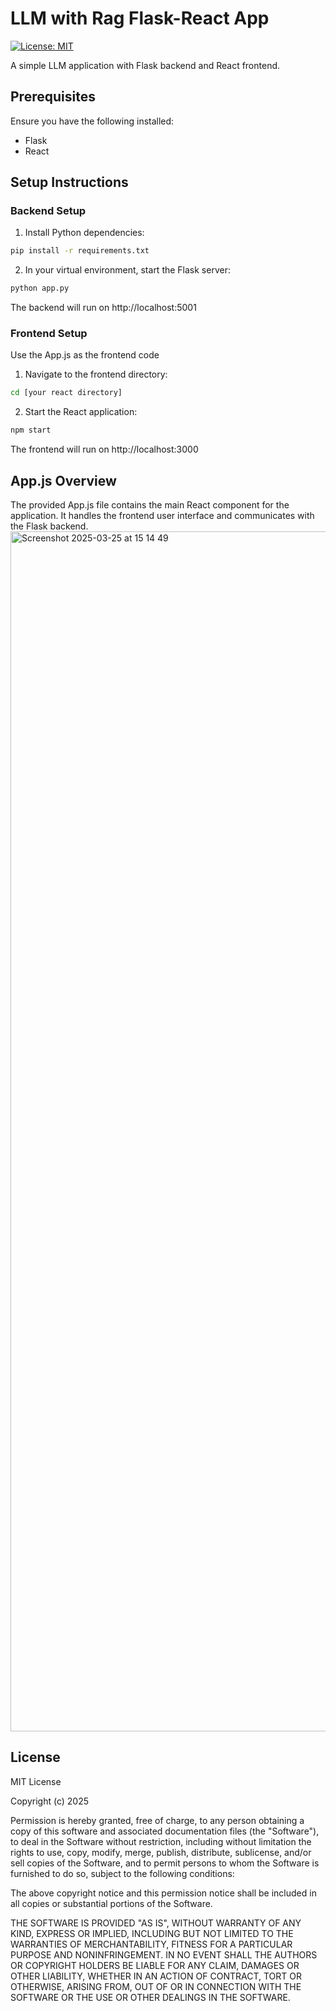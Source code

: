 # LLM with Rag Flask-React App

[![License: MIT](https://img.shields.io/badge/License-MIT-yellow.svg)](https://opensource.org/licenses/MIT)

A simple LLM application with Flask backend and React frontend.

## Prerequisites

Ensure you have the following installed:
- Flask
- React

## Setup Instructions

### Backend Setup

1. Install Python dependencies:
```bash
pip install -r requirements.txt
```

2. In your virtual environment, start the Flask server:
```bash
python app.py
```

The backend will run on http://localhost:5001

### Frontend Setup
Use the App.js as the frontend code
1. Navigate to the frontend directory:
```bash
cd [your react directory]
```

2. Start the React application:
```bash
npm start
```

The frontend will run on http://localhost:3000

## App.js Overview

The provided App.js file contains the main React component for the application. It handles the frontend user interface and communicates with the Flask backend.
<img width="1920" alt="Screenshot 2025-03-25 at 15 14 49" src="https://github.com/user-attachments/assets/dd3c4f5a-19d8-4128-9372-33bfb42922ef" />

## License

MIT License

Copyright (c) 2025

Permission is hereby granted, free of charge, to any person obtaining a copy
of this software and associated documentation files (the "Software"), to deal
in the Software without restriction, including without limitation the rights
to use, copy, modify, merge, publish, distribute, sublicense, and/or sell
copies of the Software, and to permit persons to whom the Software is
furnished to do so, subject to the following conditions:

The above copyright notice and this permission notice shall be included in all
copies or substantial portions of the Software.

THE SOFTWARE IS PROVIDED "AS IS", WITHOUT WARRANTY OF ANY KIND, EXPRESS OR
IMPLIED, INCLUDING BUT NOT LIMITED TO THE WARRANTIES OF MERCHANTABILITY,
FITNESS FOR A PARTICULAR PURPOSE AND NONINFRINGEMENT. IN NO EVENT SHALL THE
AUTHORS OR COPYRIGHT HOLDERS BE LIABLE FOR ANY CLAIM, DAMAGES OR OTHER
LIABILITY, WHETHER IN AN ACTION OF CONTRACT, TORT OR OTHERWISE, ARISING FROM,
OUT OF OR IN CONNECTION WITH THE SOFTWARE OR THE USE OR OTHER DEALINGS IN THE
SOFTWARE.
